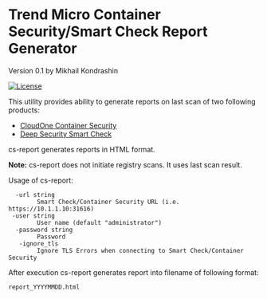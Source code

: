 # Trend Micro Container Security/Smart Check Report Generator

Version 0.1
by Mikhail Kondrashin

[![License](https://img.shields.io/badge/License-Apache%202-blue.svg)](https://opensource.org/licenses/Apache-2.0)

This utility provides ability to generate reports on last scan of two following products:
* [CloudOne Container Security](https://www.trendmicro.com/en_my/business/products/hybrid-cloud/cloud-one-container-image-security.html)
* [Deep Security Smart Check](https://deep-security.github.io/smartcheck-docs/admin_docs/admin.html)

cs-report generates reports in HTML format.

**Note:** cs-report does not initiate registry scans. It uses last scan result.

Usage of cs-report:
```
  -url string
    	Smart Check/Container Security URL (i.e. https://10.1.1.10:31616)
 -user string
    	User name (default "administrator")  
  -password string
    	Password
   -ignore_tls
    	Ignore TLS Errors when connecting to Smart Check/Container Security
```

After execution cs-report generates report into filename of following format:
```
report_YYYYMMDD.html
```

